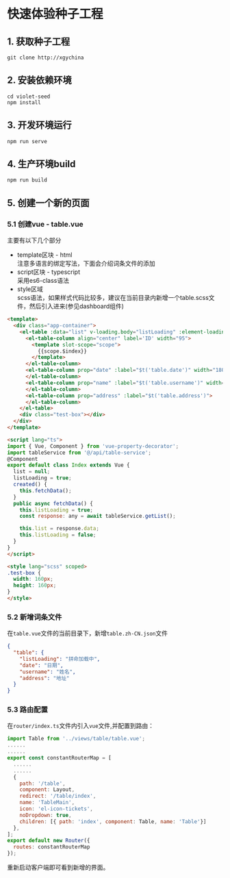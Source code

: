 # 快速体验种子工程  

## 1. 获取种子工程
``` shell  
git clone http://xgychina  
```  

## 2. 安装依赖环境  
```  
cd violet-seed
npm install  
```    

## 3. 开发环境运行
```
npm run serve
```

## 4. 生产环境build
```
npm run build
```    

## 5. 创建一个新的页面  
### 5.1 创建vue - table.vue   
主要有以下几个部分
* template区块 - html   
注意多语言的绑定写法，下面会介绍词条文件的添加
* script区块 - typescript    
采用es6-class语法
* style区域   
scss语法，如果样式代码比较多，建议在当前目录内新增一个table.scss文件，然后引入进来(参见dashboard组件) 

```  html  
<template>
  <div class="app-container">
    <el-table :data="list" v-loading.body="listLoading" :element-loading-text="$t('table.listLoading')" border fit highlight-current-row style="width: 100%">
      <el-table-column align="center" label='ID' width="95">
        <template slot-scope="scope">
          {{scope.$index}}
        </template>
      </el-table-column>
      <el-table-column prop="date" :label="$t('table.date')" width="180">
      </el-table-column>
      <el-table-column prop="name" :label="$t('table.username')" width="180">
      </el-table-column>
      <el-table-column prop="address" :label="$t('table.address')">
      </el-table-column>
    </el-table>
    <div class="test-box"></div>
  </div>
</template>

<script lang="ts">
import { Vue, Component } from 'vue-property-decorator';
import tableService from '@/api/table-service';
@Component
export default class Index extends Vue {
  list = null;
  listLoading = true;
  created() {
    this.fetchData();
  }
  public async fetchData() {
    this.listLoading = true;
    const response: any = await tableService.getList();

    this.list = response.data;
    this.listLoading = false;
  }
}
</script>

<style lang="scss" scoped>
.test-box {
  width: 160px;
  height: 160px;
}
</style>

```  

### 5.2 新增词条文件  
在`table.vue`文件的当前目录下，新增`table.zh-CN.json`文件    
``` json  
{
  "table": {
    "listLoading": "拼命加载中",
    "date": "日期",
    "username": "姓名",
    "address": "地址"
  }
}

```  

### 5.3 路由配置  
在`router/index.ts`文件内引入`vue`文件,并配置到路由： 
```  js
import Table from '../views/table/table.vue';   
......  
......      
export const constantRouterMap = [
  ......
  ......
  {
    path: '/table',
    component: Layout,
    redirect: '/table/index',
    name: 'TableMain',
    icon: 'el-icon-tickets',
    noDropdown: true,
    children: [{ path: 'index', component: Table, name: 'Table'}]
  },
];
export default new Router({
  routes: constantRouterMap
});


```
重新启动客户端即可看到新增的界面。
